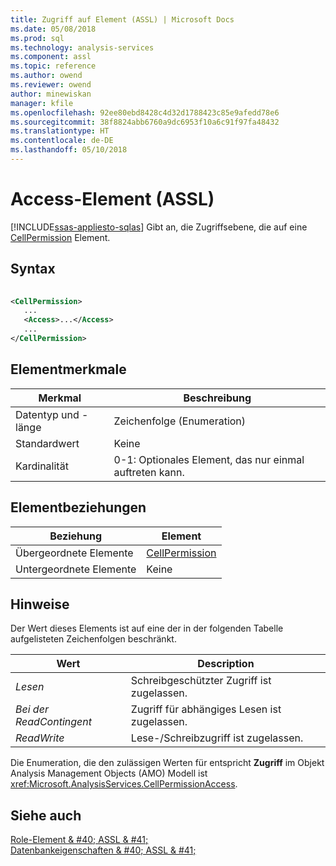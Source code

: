```yaml
---
title: Zugriff auf Element (ASSL) | Microsoft Docs
ms.date: 05/08/2018
ms.prod: sql
ms.technology: analysis-services
ms.component: assl
ms.topic: reference
ms.author: owend
ms.reviewer: owend
author: minewiskan
manager: kfile
ms.openlocfilehash: 92ee80ebd8428c4d32d1788423c85e9afedd78e6
ms.sourcegitcommit: 38f8824abb6760a9dc6953f10a6c91f97fa48432
ms.translationtype: HT
ms.contentlocale: de-DE
ms.lasthandoff: 05/10/2018
---
```

# <a name="access-element-assl"></a>Access-Element (ASSL)
[!INCLUDE[ssas-appliesto-sqlas](../../../includes/ssas-appliesto-sqlas.md)]
  Gibt an, die Zugriffsebene, die auf eine [CellPermission](../../../analysis-services/scripting/objects/cellpermission-element-assl.md) Element.  
  
## <a name="syntax"></a>Syntax  
  
```xml  
  
<CellPermission>  
   ...  
   <Access>...</Access>  
   ...  
</CellPermission>  
```  
  
## <a name="element-characteristics"></a>Elementmerkmale  
  
|Merkmal|Beschreibung|  
|--------------------|-----------------|  
|Datentyp und -länge|Zeichenfolge (Enumeration)|  
|Standardwert|Keine|  
|Kardinalität|0-1: Optionales Element, das nur einmal auftreten kann.|  
  
## <a name="element-relationships"></a>Elementbeziehungen  
  
|Beziehung|Element|  
|------------------|-------------|  
|Übergeordnete Elemente|[CellPermission](../../../analysis-services/scripting/objects/cellpermission-element-assl.md)|  
|Untergeordnete Elemente|Keine|  
  
## <a name="remarks"></a>Hinweise  
 Der Wert dieses Elements ist auf eine der in der folgenden Tabelle aufgelisteten Zeichenfolgen beschränkt.  
  
|Wert|Description|  
|-----------|-----------------|  
|*Lesen*|Schreibgeschützter Zugriff ist zugelassen.|  
|*Bei der ReadContingent*|Zugriff für abhängiges Lesen ist zugelassen.|  
|*ReadWrite*|Lese-/Schreibzugriff ist zugelassen.|  
  
 Die Enumeration, die den zulässigen Werten für entspricht **Zugriff** im Objekt Analysis Management Objects (AMO) Modell ist <xref:Microsoft.AnalysisServices.CellPermissionAccess>.  
  
## <a name="see-also"></a>Siehe auch  
 [Role-Element & #40; ASSL & #41;](../../../analysis-services/scripting/objects/role-element-assl.md)   
 [Datenbankeigenschaften & #40; ASSL & #41;](../../../analysis-services/scripting/properties/properties-assl.md)  
  
  
